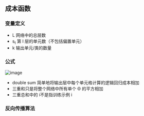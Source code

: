 ## 成本函数
###  变量定义
* L 网络中的总层数
* s<sub>t</sub> 第 l 层的单元数（不包括偏置单元）
* k 输出单元/类的数量
### 公式

![image](https://user-images.githubusercontent.com/13389058/147400985-ac2e82ac-a0cb-4a43-b30b-4b3930b268f2.png)

* double sum 简单地将输出层中每个单元格计算的逻辑回归成本相加
* 三重和只是将整个网络中所有单个 Θ 的平方相加
* 三重总和中的 i不是指训练示例 i


### 反向传播算法
